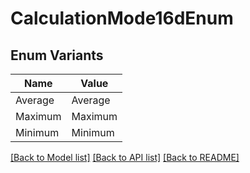 # CalculationMode16dEnum

## Enum Variants

| Name | Value |
|---- | -----|
| Average | Average |
| Maximum | Maximum |
| Minimum | Minimum |


[[Back to Model list]](../README.md#documentation-for-models) [[Back to API list]](../README.md#documentation-for-api-endpoints) [[Back to README]](../README.md)


